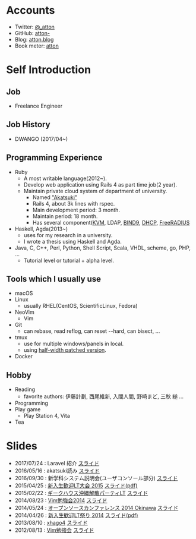 <title>atton-.github.com</title>

# Accounts
* Twitter: [@_atton](https://twitter.com/_atton)
* GitHub:  [atton-](https://github.com/atton-)
* Blog: [atton.blog](https://attonblog.blogspot.jp/)
* Book meter: [atton](https://bookmeter.com/users/764422)

# Self Introduction

## Job
* Freelance Engineer


## Job History
* DWANGO (2017/04~)

## Programming Experience
* Ruby
    * A most writable language(2012~).
    * Develop web application using Rails 4 as part time job(2 year).
    * Maintain private cloud system of department of university.
        * Named ["Akatsuki"](https://attonblog.blogspot.jp/2016/05/akatsuki-reading.html)
        * Rails 4, about 3k lines with rspec.
        * Main development period: 3 month.
        * Maintain period: 18 month.
        * Has several component([KVM](https://attonblog.blogspot.jp/2015/10/control-kvm-using-fog-libvirt.html), LDAP, [BIND9](https://attonblog.blogspot.jp/2015/10/bind-sdb-with-rails.html), [DHCP](https://attonblog.blogspot.jp/2015/12/freeradius-multiple-dhcp.html), [FreeRADIUS](https://attonblog.blogspot.jp/2015/10/freeradius-dhcp-with-rails.html)
* Haskell, Agda(2013~)
    * uses for my research in a university.
    * I wrote a thesis using Haskell and Agda.
* Java, C, C++, Perl, Python, Shell Script, Scala, VHDL, scheme, go, PHP, ...
    * Tutorial level or tutorial + alpha level.

## Tools which I usually use
* macOS
* Linux
    * usually RHEL(CentOS, ScientificLinux, Fedora)
* NeoVim
    * Vim
* Git
    * can rebase, read reflog, can reset --hard, can bisect, ...
* tmux
    * use for multiple windows/panels in local.
    * using [half-width patched version](https://attonblog.blogspot.jp/2017/04/full-width-tmux.html).
* Docker

## Hobby
* Reading
    * favorite authors: 伊藤計劃, 西尾維新, 入間人間, 野崎まど, 三秋 縋 ...
* Programming
* Play game
    * Play Station 4, Vita
* Tea


# Slides
* 2017/07/24 : Laravel 紹介 [スライド](slides/laravel51/slide.html)
* 2016/05/16 : akatsuki読み [スライド](slides/akatsuki-reading/slide.html)
* 2016/09/30 : 新学科システム説明会(ユーザコンソール部分) [スライド](slides/syskan-new-system-presentation/slide.html)
* 2015/04/25 : [新入生歓迎LT大会 2015](https://a2abe3fb399b60bc8c18fbfcd3.doorkeeper.jp/events/23373) [スライド(pdf)](slides/ie-lt-2015/ie-lt-2015.pdf)
* 2015/02/22 : [ギークハウス沖縄解散パーティLT](https://atnd.org/events/61450) [スライド](slides/geeoki_last/geeoki.html)
* 2014/08/23 : [Vim勉強会2014](https://atnd.org/events/55445) [スライド](slides/ie-vim-2014/slide.html)
* 2014/05/24 : [オープンソースカンファレンス 2014 Okinawa](http://www.ospn.jp/osc2014-okinawa/) [スライド](slides/osc2014/slide.html)
* 2014/04/26 : [新入生歓迎LT祭り 2014](https://atnd.org/events/49555) [スライド(pdf)](slides/ie-lt-2014/ie-lt-2014.pdf)
* 2013/08/10 : [xhago4](http://hago.doorkeeper.jp/events/4396) [スライド](slides/xhago4/xhago4.html)
* 2012/08/13 : [Vim勉強会](http://atnd.org/events/30822) [スライド](slides/iedev_vim/iedev_vim.html)

